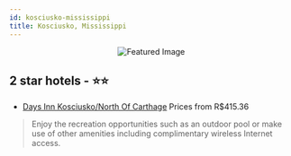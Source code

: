 ```yaml
---
id: kosciusko-mississippi
title: Kosciusko, Mississippi
---
```


<center><img src="https://i.travelapi.com/hotels/1000000/30000/22900/22826/bd236522_z.jpg" alt="Featured Image" /></center>


##  2 star hotels - ⭐️⭐️

-    [Days Inn Kosciusko/North Of Carthage](https://us.hurb.com/hotels/kosciusko/days-inn-kosciusko-north-of-carthage-JNP-JP081762?cmp=18055) Prices from R$415.36
   > Enjoy the recreation opportunities such as an outdoor pool or make use of other amenities including complimentary wireless Internet access.
